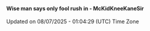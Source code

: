 #### Wise man says only fool rush in - McKidKneeKaneSir
Updated on 08/07/2025 - 01:04:29 (UTC) Time Zone
